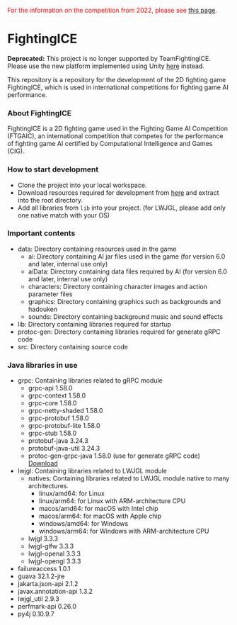 <font color="red">For the information on the competition from 2022, please see [this page](https://github.com/TeamFightingICE/FightingICE/tree/master/DareFightingICE).</font>

# FightingICE #

**Deprecated:** This project is no longer supported by TeamFightingICE. Please use the new platform implemented using Unity [here](https://github.com/TeamFightingICE/DareFightingICE-Unity) instead.

This repository is a repository for the development of the 2D fighting game FightingICE, which is used in international competitions for fighting game AI performance.<br>

### About FightingICE ###
FightingICE is a 2D fighting game used in the Fighting Game AI Competition (FTGAIC), an international competition that competes for the performance of fighting game AI certified by Computational Intelligence and Games (CIG).

### How to start development ###
- Clone the project into your local workspace.
- Download resources required for development from [here](https://github.com/TeamFightingICE/FightingICE/releases/download/v6.1/resources-6.1.zip) and extract into the root directory.
- Add all libraries from `lib` into your project. (for LWJGL, please add only one native match with your OS)

### Important contents ###
- data: Directory containing resources used in the game
	- ai: Directory containing AI jar files used in the game (for version 6.0 and later, internal use only)
	- aiData: Directory containing data files required by AI (for version 6.0 and later, internal use only)
	- characters: Directory containing character images and action parameter files
	- graphics: Directory containing graphics such as backgrounds and hadouken
	- sounds: Directory containing background music and sound effects
- lib: Directory containing libraries required for startup
- protoc-gen: Directory containing libraries required for generate gRPC code
- src: Directory containing source code

### Java libraries in use ###
- grpc: Containing libraries related to gRPC module
	- grpc-api 1.58.0
	- grpc-context 1.58.0
	- grpc-core 1.58.0
	- grpc-netty-shaded 1.58.0
	- grpc-protobuf 1.58.0
	- grpc-protobuf-lite 1.58.0
	- grpc-stub 1.58.0
	- protobuf-java 3.24.3
	- protobuf-java-util 3.24.3
	- protoc-gen-grpc-java 1.58.0 (use for generate gRPC code) [Download](https://mvnrepository.com/artifact/io.grpc/protoc-gen-grpc-java)
- lwjgl: Containing libraries related to LWJGL module
	- natives: Containing libraries related to LWJGL module native to many architectures.
		- linux/amd64: for Linux
		- linux/arm64: for Linux with ARM-architecture CPU
		- macos/amd64: for macOS with Intel chip
		- macos/arm64: for macOS with Apple chip
		- windows/amd64: for Windows
		- windows/arm64: for Windows with ARM-architecture CPU
	- lwjgl 3.3.3
	- lwjgl-glfw 3.3.3
	- lwjgl-openal 3.3.3
	- lwjgl-opengl 3.3.3
- failureaccess 1.0.1
- guava 32.1.2-jre
- jakarta.json-api 2.1.2
- javax.annotation-api 1.3.2
- lwjgl_util 2.9.3
- perfmark-api 0.26.0
- py4j 0.10.9.7
